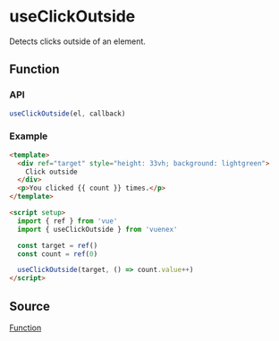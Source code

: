 # useClickOutside

Detects clicks outside of an element.

## Function

### API

```js
useClickOutside(el, callback)
```

### Example

```html
<template>
  <div ref="target" style="height: 33vh; background: lightgreen">
    Click outside
  </div>
  <p>You clicked {{ count }} times.</p>
</template>

<script setup>
  import { ref } from 'vue'
  import { useClickOutside } from 'vuenex'

  const target = ref()
  const count = ref(0)

  useClickOutside(target, () => count.value++)
</script>
```

## Source

[Function](function.js)
